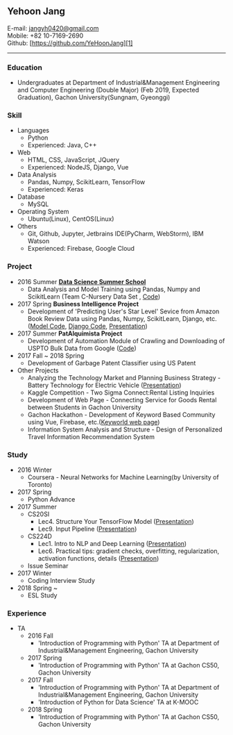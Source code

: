 ## **Yehoon Jang**
E-mail: jangyh0420@gmail.com</br>
Mobile: +82 10-7169-2690</br>
Github: [https://github.com/YeHoonJang][1]
*****
### Education
- Undergraduates at Department of Industrial&Management Engineering and Computer Engineering (Double Major) (Feb 2019, Expected Graduation), Gachon University(Sungnam, Gyeonggi)

### Skill
- Languages
  + Python
  + Experienced: Java, C++
- Web
  + HTML, CSS, JavaScript, JQuery
  + Experienced: NodeJS, Django, Vue
- Data Analysis
  + Pandas, Numpy, ScikitLearn, TensorFlow
  + Experienced: Keras
- Database
  + MySQL
- Operating System
  + Ubuntu(Linux), CentOS(Linux)
- Others
  + Git, Github, Jupyter, Jetbrains IDE(PyCharm, WebStorm), IBM Watson
  + Experienced: Firebase, Google Cloud

### Project
- 2016 Summer **[Data Science Summer School][2]**
  * Data Analysis and Model Training using Pandas, Numpy and ScikitLearn (Team C-Nursery Data Set , [Code][3])
- 2017 Spring **Business Intelligence Project**
  * Development of 'Predicting User's Star Level' Sevice from Amazon Book Review Data using Pandas, Numpy, ScikitLearn, Django, etc. ([Model Code][5], [Django Code][6], [Presentation][7])
- 2017 Summer **PatAlquimista Project**
  * Development of Automation Module of Crawling and Downloading of USPTO Bulk Data from Google ([Code][8])
- 2017 Fall ~ 2018 Spring
  * Development of Garbage Patent Classifier using US Patent
- Other Projects
  * Analyzing the Technology Market and Planning Business Strategy - Battery Technology for Electric Vehicle ([Presentation][4])
  * Kaggle Competition - Two Sigma Connect:Rental Listing Inquiries
  * Development of Web Page - Connecting Service for Goods Rental between Students in Gachon University
  * Gachon Hackathon - Development of Keyword Based Community using Vue, Firebase, etc.([Keyworld web page][9])
  * Information System Analysis and Structure - Design of Personalized Travel Information Recommendation System


### Study
- 2016 Winter
  * Coursera - Neural Networks for Machine Learning(by University of Toronto)
- 2017 Spring
  * Python Advance
- 2017 Summer
  * CS20SI
    + Lec4. Structure Your TensorFlow Model ([Presentation][10])
    + Lec9. Input Pipeline ([Presentation][11])
  * CS224D
    + Lec1. Intro to NLP and Deep Learning ([Presentation][12])
    + Lec6. Practical tips: gradient checks, overfitting, regularization,
activation functions, details ([Presentation][13])
  * Issue Seminar
- 2017 Winter
  * Coding Interview Study
- 2018 Spring ~
  * ESL Study

### Experience
- TA
  * 2016 Fall
    + 'Introduction of Programming with Python' TA at Department of Industrial&Management Engineering, Gachon University
  * 2017 Spring
    + 'Introduction of Programming with Python' TA at Gachon CS50, Gachon University
  * 2017 Fall
    + 'Introduction of Programming with Python' TA at Department of Industrial&Management Engineering, Gachon University
    + 'Introduction of Python for Data Science' TA at K-MOOC
  * 2018 Spring
     + 'Introduction of Programming with Python' TA at Gachon CS50, Gachon University

[1]: https://github.com/YeHoonJang
[2]: https://github.com/TeamLab/data_summer_school_labs
[3]: https://github.com/YeHoonJang/data_summer_school_labs/blob/master/team/team_C/upgrade_percentage.ipynb
[4]: https://github.com/YeHoonJang/ppt/blob/master/2016/3%EC%B0%A8%EB%B0%9C%ED%91%9C%20ppt%20%EC%88%98%EC%A0%95%EB%B3%B8_%EC%88%98%EC%A0%95.pdf
[5]: https://github.com/YeHoonJang/BI_text_analysis/blob/master/maybe_finish-for(min_max).ipynb
[6]: https://github.com/YeHoonJang/Django_python_webprogramming/tree/master/bi_project/bi_project
[7]: https://github.com/YeHoonJang/ppt/blob/master/2017_1/bi/%EA%B3%A0%EA%B4%80%EA%B4%80_%EC%B5%9C%EC%A2%85.pptx
[8]: https://github.com/YeHoonJang/code_for_study/tree/master/pis/pat_demo
[9]: http://www.keyworld.me/
[10]: https://github.com/YeHoonJang/ppt/blob/master/2017_summer/cs20si/CS20SI_lec4.pdf
[11]: https://github.com/YeHoonJang/ppt/blob/master/2017_summer/cs20si/CS20SI-Lec9.Input_Pipeline%20%5B%EC%9E%90%EB%8F%99%20%EC%A0%80%EC%9E%A5%5D.pdf
[12]: https://github.com/YeHoonJang/ppt/blob/master/2017_summer/cs224d/LEC1_Intro_NLP.pdf
[13]: https://github.com/YeHoonJang/ppt/blob/master/2017_summer/cs224d/lec6_Neural_Tips_Tricks.pdf
